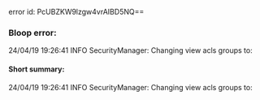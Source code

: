 error id: PcUBZKW9lzgw4vrAIBD5NQ==
### Bloop error:

24/04/19 19:26:41 INFO SecurityManager: Changing view acls groups to:
#### Short summary: 

24/04/19 19:26:41 INFO SecurityManager: Changing view acls groups to:
